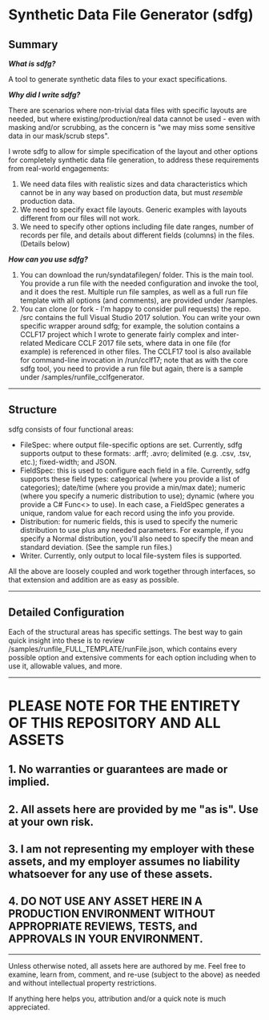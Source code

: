 # Synthetic Data File Generator (sdfg)

## Summary
**_What is sdfg?_**

A tool to generate synthetic data files to your exact specifications.

**_Why did I write sdfg?_**

There are scenarios where non-trivial data files with specific layouts are needed, but where existing/production/real data cannot be used - even with masking and/or scrubbing, as the concern  is "we may miss some sensitive data in our mask/scrub steps".

I wrote sdfg to allow for simple specification of the layout and other options for completely synthetic data file generation, to address these requirements from real-world engagements:
1. We need data files with realistic sizes and data characteristics which cannot be in any way based on production data, but must _resemble_ production data.
2. We need to specify exact file layouts. Generic examples with layouts different from our files will not work.
3. We need to specify other options including file date ranges, number of records per file, and details about different fields (columns) in the files. (Details below)

**_How can you use sdfg?_**

1. You can download the run/syndatafilegen/ folder. This is the main tool. You provide a run file with the needed configuration and invoke the tool, and it does the rest. Multiple run file samples, as well as a full run file template with all options (and comments), are provided under /samples.
2. You can clone (or fork - I'm happy to consider pull requests) the repo. /src contains the full Visual Studio 2017 solution. You can write your own specific wrapper around sdfg; for example, the solution contains a CCLF17 project which I wrote to generate fairly complex and inter-related Medicare CCLF 2017 file sets, where data in one file (for example) is referenced in other files. The CCLF17 tool is also available for command-line invocation in /run/cclf17; note that as with the core sdfg tool, you need to provide a run file but again, there is a sample under /samples/runfile_cclfgenerator.

---

## Structure

sdfg consists of four functional areas:
* FileSpec: where output file-specific options are set. Currently, sdfg supports output to these formats: .arff; .avro; delimited (e.g. .csv, .tsv, etc.); fixed-width; and JSON.
* FieldSpec: this is used to configure each field in a file. Currently, sdfg supports these field types: categorical (where you provide a list of categories); date/time (where you provide a min/max date); numeric (where you specify a numeric distribution to use); dynamic (where you provide a C# Func<> to use). In each case, a FieldSpec generates a unique, random value for each record using the info you provide.
* Distribution: for numeric fields, this is used to specify the numeric distribution to use plus any needed parameters. For example, if you specify a Normal distribution, you'll also need to specify the mean and standard deviation. (See the sample run files.)
* Writer. Currently, only output to local file-system files is supported.

All the above are loosely coupled and work together through interfaces, so that extension and addition are as easy as possible.

---

## Detailed Configuration

Each of the structural areas has specific settings. The best way to gain quick insight into these is to review /samples/runfile_FULL_TEMPLATE/runFile.json, which contains every possible option and extensive comments for each option including when to use it, allowable values, and more.

---

# PLEASE NOTE FOR THE ENTIRETY OF THIS REPOSITORY AND ALL ASSETS
## 1. No warranties or guarantees are made or implied.
## 2. All assets here are provided by me "as is". Use at your own risk.
## 3. I am not representing my employer with these assets, and my employer assumes no liability whatsoever for any use of these assets.
## 4. DO NOT USE ANY ASSET HERE IN A PRODUCTION ENVIRONMENT WITHOUT APPROPRIATE REVIEWS, TESTS, and APPROVALS IN YOUR ENVIRONMENT.

---

Unless otherwise noted, all assets here are authored by me. Feel free to examine, learn from, comment, and re-use (subject to the above) as needed and without intellectual property restrictions.

If anything here helps you, attribution and/or a quick note is much appreciated.